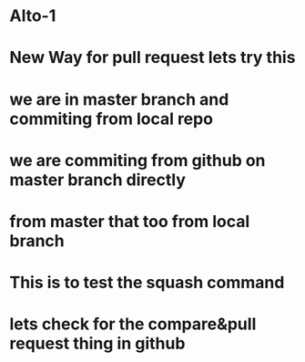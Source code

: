 # Alto-1
# New Way for pull request lets try this
# we are in master branch and commiting from local repo
# we are commiting from github on master branch directly

# from master that too from local branch
# This is to test the squash command


# lets check for the compare&pull request thing in github
